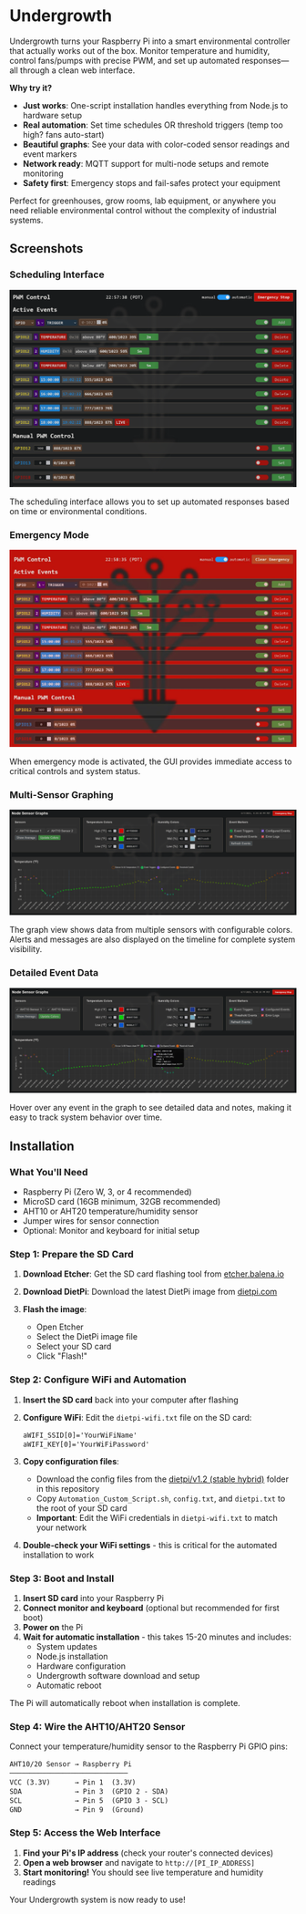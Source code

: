 # Undergrowth

Undergrowth turns your Raspberry Pi into a smart environmental controller that actually works out of the box. Monitor temperature and humidity, control fans/pumps with precise PWM, and set up automated responses—all through a clean web interface.

**Why try it?**
- **Just works**: One-script installation handles everything from Node.js to hardware setup
- **Real automation**: Set time schedules OR threshold triggers (temp too high? fans auto-start)
- **Beautiful graphs**: See your data with color-coded sensor readings and event markers
- **Network ready**: MQTT support for multi-node setups and remote monitoring
- **Safety first**: Emergency stops and fail-safes protect your equipment

Perfect for greenhouses, grow rooms, lab equipment, or anywhere you need reliable environmental control without the complexity of industrial systems.

## Screenshots

### Scheduling Interface
![Scheduling Interface](public/assets/screenshots/image-2025-06-06-225754.png)

The scheduling interface allows you to set up automated responses based on time or environmental conditions.

### Emergency Mode
![Emergency Mode](public/assets/screenshots/image-2025-06-06-225848.png)

When emergency mode is activated, the GUI provides immediate access to critical controls and system status.

### Multi-Sensor Graphing
![Multi-Sensor Graph](public/assets/screenshots/image-2025-06-07-163954.png)

The graph view shows data from multiple sensors with configurable colors. Alerts and messages are also displayed on the timeline for complete system visibility.

### Detailed Event Data
![Event Detail](public/assets/screenshots/image-2025-06-07-164051.png)

Hover over any event in the graph to see detailed data and notes, making it easy to track system behavior over time.

## Installation

### What You'll Need
- Raspberry Pi (Zero W, 3, or 4 recommended)
- MicroSD card (16GB minimum, 32GB recommended)
- AHT10 or AHT20 temperature/humidity sensor
- Jumper wires for sensor connection
- Optional: Monitor and keyboard for initial setup

### Step 1: Prepare the SD Card

1. **Download Etcher**: Get the SD card flashing tool from [etcher.balena.io](https://etcher.balena.io/#download-etcher)

2. **Download DietPi**: Download the latest DietPi image from [dietpi.com](https://dietpi.com/downloads/images/DietPi_RPi234-ARMv8-Bookworm.img.xz)

3. **Flash the image**: 
   - Open Etcher
   - Select the DietPi image file
   - Select your SD card
   - Click "Flash!"

### Step 2: Configure WiFi and Automation

1. **Insert the SD card** back into your computer after flashing

2. **Configure WiFi**: Edit the `dietpi-wifi.txt` file on the SD card:
   ```
   aWIFI_SSID[0]='YourWiFiName'
   aWIFI_KEY[0]='YourWiFiPassword'
   ```

3. **Copy configuration files**: 
   - Download the config files from the [dietpi/v1.2 (stable hybrid)](https://github.com/colepurbaugh/undergrowth-node/tree/main/dietpi/v1.2%20(stable%20hybrid)) folder in this repository
   - Copy `Automation_Custom_Script.sh`, `config.txt`, and `dietpi.txt` to the root of your SD card
   - **Important**: Edit the WiFi credentials in `dietpi-wifi.txt` to match your network

4. **Double-check your WiFi settings** - this is critical for the automated installation to work

### Step 3: Boot and Install

1. **Insert SD card** into your Raspberry Pi
2. **Connect monitor and keyboard** (optional but recommended for first boot)
3. **Power on** the Pi
4. **Wait for automatic installation** - this takes 15-20 minutes and includes:
   - System updates
   - Node.js installation
   - Hardware configuration
   - Undergrowth software download and setup
   - Automatic reboot

The Pi will automatically reboot when installation is complete.

### Step 4: Wire the AHT10/AHT20 Sensor

Connect your temperature/humidity sensor to the Raspberry Pi GPIO pins:

```
AHT10/20 Sensor → Raspberry Pi
─────────────────────────────
VCC (3.3V)      → Pin 1  (3.3V)
SDA             → Pin 3  (GPIO 2 - SDA)
SCL             → Pin 5  (GPIO 3 - SCL)
GND             → Pin 9  (Ground)
```

### Step 5: Access the Web Interface

1. **Find your Pi's IP address** (check your router's connected devices)
2. **Open a web browser** and navigate to `http://[PI_IP_ADDRESS]`
3. **Start monitoring!** You should see live temperature and humidity readings

Your Undergrowth system is now ready to use!
